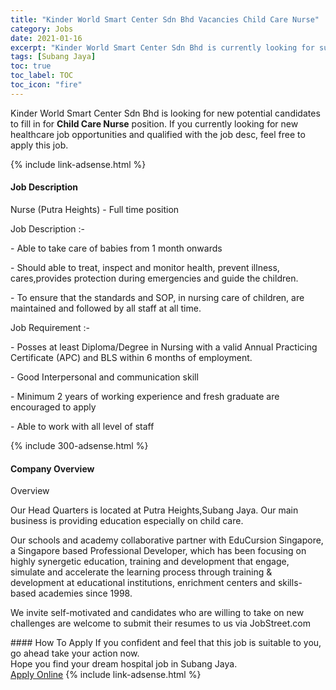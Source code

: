 ```yaml
---
title: "Kinder World Smart Center Sdn Bhd Vacancies Child Care Nurse" 
category: Jobs 
date: 2021-01-16 
excerpt: "Kinder World Smart Center Sdn Bhd is currently looking for suitable person to fill in the Child Care Nurse which positioned at Subang Jaya" 
tags: [Subang Jaya] 
toc: true 
toc_label: TOC 
toc_icon: "fire" 
--- 
```


<p>Kinder World Smart Center Sdn Bhd is looking for new potential candidates to fill in for <b>Child Care Nurse</b> position. If you currently looking for new healthcare job opportunities and qualified with the job desc, feel free to apply this job.
</p>{% include link-adsense.html %} 
<div><div><h4>Job Description</h4></div><div><div><span><div><p>Nurse (Putra Heights) - Full time position</p><p>Job Description :-</p><p>-&#160;Able to take care of babies from 1 month onwards</p><p>- Should able to treat, inspect and monitor health, prevent illness, cares,provides protection during emergencies and guide the children.</p><p>- To ensure that the standards and SOP, in nursing care of children, are maintained and followed by all staff at all time.</p><p>Job Requirement :-</p><p>- Posses at least Diploma/Degree in Nursing with a valid Annual Practicing Certificate (APC) and BLS within 6 months of employment.</p><p>- Good Interpersonal and communication skill</p><p>- Minimum 2 years of working experience and fresh graduate are encouraged to apply</p><p>- Able to work with all level of staff</p></div></span></div></div></div> 
{% include 300-adsense.html %} 
<div><div><h4>Company Overview</h4></div><div><div><span><div><p>Overview</p><p>Our Head Quarters is located at Putra Heights,Subang Jaya. Our main business is providing education especially on child care.</p><p>Our schools and academy collaborative partner with EduCursion Singapore, a Singapore based Professional Developer, which has been focusing on highly synergetic education, training and development that engage, simulate and accelerate the learning process through training &amp; development at educational institutions, enrichment centers and skills-based academies since 1998.&#160;</p><p>We invite self-motivated and candidates who are willing to take on new challenges are welcome to submit their resumes to us via JobStreet.com</p></div></span></div></div></div> 
#### How To Apply 
If you confident and feel that this job is suitable to you, go ahead take your action now. <br/> 
Hope you find your dream hospital job in Subang Jaya. <br/> 
<a href="https://www.jobstreet.com.my/en/job/child-care-nurse-4464250?jobId=jobstreet-my-job-4464250&sectionRank=25&token=0~bae254d7-0f48-4a17-b7bd-2f037b5a283c&fr=SRP%20View%20In%20New%20Ta" class="btn btn--warning" target="_blank" rel="nofollow noopenner">Apply Online</a> 
{% include link-adsense.html %} 